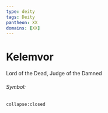 ```yaml
---
type: deity
tags: Deity
pantheon: XX
domains: [XX]
---
```


# Kelemvor 
Lord of the Dead, Judge of the Damned

###### Symbol:


```ad-ooc
collapse:closed
```
